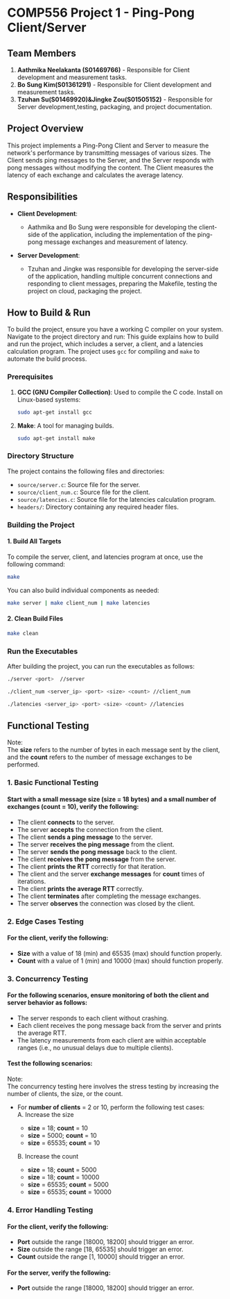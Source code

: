 # COMP556 Project 1 - Ping-Pong Client/Server

## Team Members

1. **Aathmika Neelakanta (S01469766)** - Responsible for Client development and measurement tasks.
2. **Bo Sung Kim(S01361291)** - Responsible for Client development and measurement tasks.
3. **Tzuhan Su(S01469920)&Jingke Zou(S01505152)** - Responsible for Server development,testing, packaging, and project documentation.

## Project Overview

This project implements a Ping-Pong Client and Server to measure the network's performance by transmitting messages of various sizes. The Client sends ping messages to the Server, and the Server responds with pong messages without modifying the content. The Client measures the latency of each exchange and calculates the average latency.

## Responsibilities

- **Client Development**: 
  - Aathmika and Bo Sung were responsible for developing the client-side of the application, including the implementation of the ping-pong message exchanges and measurement of latency.
  
- **Server Development**: 
  - Tzuhan and Jingke was responsible for developing the server-side of the application, handling multiple concurrent connections and responding to client messages, preparing the Makefile, testing the project on cloud, packaging the project.
  

## How to Build & Run
To build the project, ensure you have a working C compiler on your system. Navigate to the project directory and run:
This guide explains how to build and run the project, which includes a server, a client, and a latencies calculation program. The project uses `gcc` for compiling and `make` to automate the build process.

### Prerequisites


1. **GCC (GNU Compiler Collection)**: Used to compile the C code.
    Install on Linux-based systems:
     ```bash
     sudo apt-get install gcc
     ```

2. **Make**: A tool for managing builds.
     ```bash
     sudo apt-get install make
     ```

### Directory Structure

The project contains the following files and directories:

- `source/server.c`: Source file for the server.
- `source/client_num.c`: Source file for the client.
- `source/latencies.c`: Source file for the latencies calculation program.
- `headers/`: Directory containing any required header files.

### Building the Project

#### 1. Build All Targets

To compile the server, client, and latencies program at once, use the following command:

```bash
make
```

You can also build individual components as needed:

```bash
make server | make client_num | make latencies
```

#### 2. Clean Build Files

```bash
make clean
```

### Run the Executables
After building the project, you can run the executables as follows:
```bash
./server <port>  //server
```
```bash
./client_num <server_ip> <port> <size> <count> //client_num
```
```bash
./latencies <server_ip> <port> <size> <count> //latencies
```

## Functional Testing
Note:\
The **size** refers to the number of bytes in each message sent by the client, and the **count** refers to the number of message exchanges to be performed.

### 1. Basic Functional Testing
#### Start with a small message size (size = 18 bytes) and a small number of exchanges (count = 10), verify the following:
- The client **connects** to the server.
- The server **accepts** the connection from the client.
- The client **sends a ping message** to the server.
- The server **receives the ping message** from the client.
- The server **sends the pong message** back to the client.
- The client **receives the pong message** from the server.
- The client **prints the RTT** correctly for that iteration.
- The client and the server **exchange messages** for **count** times of iterations.
- The client **prints the average RTT** correctly.
- The client **terminates** after completing the message exchanges.
- The server **observes** the connection was closed by the client.

### 2. Edge Cases Testing
#### For the client, verify the following:
- **Size** with a value of 18 (min) and 65535 (max) should function properly.
- **Count** with a value of 1 (min) and 10000 (max) should function properly.

### 3. Concurrency Testing
#### For the following scenarios, ensure monitoring of both the client and server behavior as follows:
- The server responds to each client without crashing.
- Each client receives the pong message back from the server and prints the average RTT.
- The latency measurements from each client are within acceptable ranges (i.e., no unusual delays due to multiple clients).

#### Test the following scenarios:
Note:\
The concurrency testing here involves the stress testing by increasing the number of clients, the size, or the count.

- For **number of clients** = 2 or 10, perform the following test cases:\
  A. Increase the size
  - **size** = 18; **count** = 10
  - **size** = 5000; **count** = 10
  - **size** = 65535; **count** = 10

  B. Increase the count
  - **size** = 18; **count** = 5000
  - **size** = 18; **count** = 10000
  - **size** = 65535; **count** = 5000
  - **size** = 65535; **count** = 10000

### 4. Error Handling Testing
#### For the client, verify the following:
- **Port** outside the range [18000, 18200] should trigger an error.
- **Size** outside the range [18, 65535] should trigger an error.
- **Count** outside the range [1, 10000] should trigger an error.

#### For the server, verify the following:
- **Port** outside the range [18000, 18200] should trigger an error.